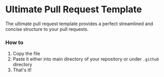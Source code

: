 # Ultimate Pull Request Template
The ultimate pull request template provides a perfect streamlined and concise structure to your pull requests.

### How to
1. Copy the file
2. Paste it either into main directory of your repository or under `.github` directory
3. That's it!
